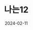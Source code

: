 ---
title: 나는12
excerpt: JavaScript is the most important programming language for web development. You probably don't know it well enough!
date: "2024-02-11"
---